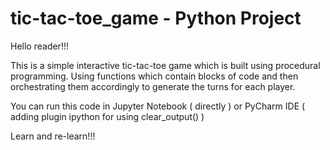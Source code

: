 # tic-tac-toe_game - Python Project

Hello reader!!!

This is a simple interactive tic-tac-toe game which is built using procedural programming. Using functions which contain blocks of code and then orchestrating them accordingly to generate the turns for each player.

You can run this code in Jupyter Notebook ( directly ) or PyCharm IDE ( adding plugin ipython for using clear_output() )

Learn and re-learn!!!
